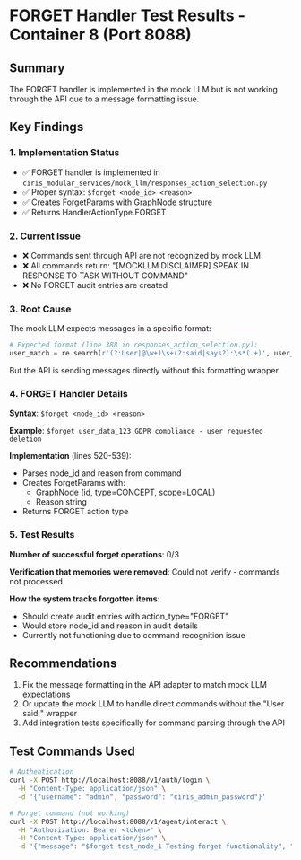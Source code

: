 # FORGET Handler Test Results - Container 8 (Port 8088)

## Summary

The FORGET handler is implemented in the mock LLM but is not working through the API due to a message formatting issue.

## Key Findings

### 1. Implementation Status
- ✅ FORGET handler is implemented in `ciris_modular_services/mock_llm/responses_action_selection.py`
- ✅ Proper syntax: `$forget <node_id> <reason>`
- ✅ Creates ForgetParams with GraphNode structure
- ✅ Returns HandlerActionType.FORGET

### 2. Current Issue
- ❌ Commands sent through API are not recognized by mock LLM
- ❌ All commands return: "[MOCKLLM DISCLAIMER] SPEAK IN RESPONSE TO TASK WITHOUT COMMAND"
- ❌ No FORGET audit entries are created

### 3. Root Cause
The mock LLM expects messages in a specific format:
```python
# Expected format (line 388 in responses_action_selection.py):
user_match = re.search(r'(?:User|@\w+)\s+(?:said|says?):\s*(.+)', user_content, re.IGNORECASE | re.DOTALL)
```

But the API is sending messages directly without this formatting wrapper.

### 4. FORGET Handler Details

**Syntax**: `$forget <node_id> <reason>`

**Example**: `$forget user_data_123 GDPR compliance - user requested deletion`

**Implementation** (lines 520-539):
- Parses node_id and reason from command
- Creates ForgetParams with:
  - GraphNode (id, type=CONCEPT, scope=LOCAL)
  - Reason string
- Returns FORGET action type

### 5. Test Results

**Number of successful forget operations**: 0/3

**Verification that memories were removed**: Could not verify - commands not processed

**How the system tracks forgotten items**: 
- Should create audit entries with action_type="FORGET"
- Would store node_id and reason in audit details
- Currently not functioning due to command recognition issue

## Recommendations

1. Fix the message formatting in the API adapter to match mock LLM expectations
2. Or update the mock LLM to handle direct commands without the "User said:" wrapper
3. Add integration tests specifically for command parsing through the API

## Test Commands Used

```bash
# Authentication
curl -X POST http://localhost:8088/v1/auth/login \
  -H "Content-Type: application/json" \
  -d '{"username": "admin", "password": "ciris_admin_password"}'

# Forget command (not working)
curl -X POST http://localhost:8088/v1/agent/interact \
  -H "Authorization: Bearer <token>" \
  -H "Content-Type: application/json" \
  -d '{"message": "$forget test_node_1 Testing forget functionality", "channel_id": "test"}'
```